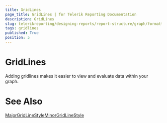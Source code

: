 ```yaml
---
title: GridLines
page_title: GridLines | for Telerik Reporting Documentation
description: GridLines
slug: telerikreporting/designing-reports/report-structure/graph/formatting-a-graph/gridlines
tags: gridlines
published: True
position: 5
---
```


# GridLines



Adding gridlines makes it easier to view and evaluate data within your graph.

# See Also
[MajorGridLineStyle](/reporting/api/Telerik.Reporting.GraphAxis#Telerik_Reporting_GraphAxis_MajorGridLineStyle)[MinorGridLineStyle](/reporting/api/Telerik.Reporting.GraphAxis#Telerik_Reporting_GraphAxis_MinorGridLineStyle)
